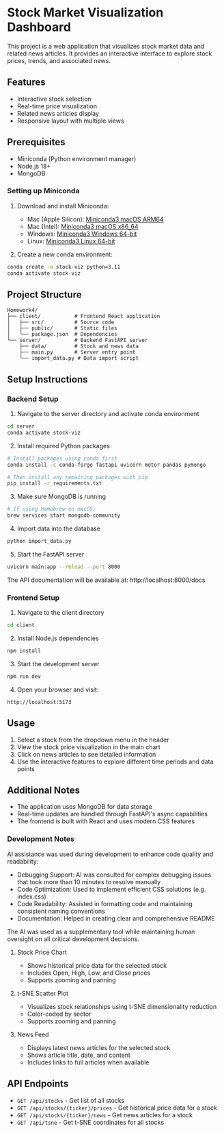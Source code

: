 # Stock Market Visualization Dashboard

This project is a web application that visualizes stock market data and related news articles. It provides an interactive interface to explore stock prices, trends, and associated news.

## Features

- Interactive stock selection
- Real-time price visualization
- Related news articles display
- Responsive layout with multiple views

## Prerequisites

- Miniconda (Python environment manager)
- Node.js 18+
- MongoDB

### Setting up Miniconda

1. Download and install Miniconda:
   - Mac (Apple Silicon): [Miniconda3 macOS ARM64](https://docs.conda.io/en/latest/miniconda.html)
   - Mac (Intel): [Miniconda3 macOS x86_64](https://docs.conda.io/en/latest/miniconda.html)
   - Windows: [Miniconda3 Windows 64-bit](https://docs.conda.io/en/latest/miniconda.html)
   - Linux: [Miniconda3 Linux 64-bit](https://docs.conda.io/en/latest/miniconda.html)

2. Create a new conda environment:
```zsh
conda create -n stock-viz python=3.11
conda activate stock-viz
```

## Project Structure

```
Homework4/
├── client/           # Frontend React application
│   ├── src/          # Source code
│   ├── public/       # Static files
│   └── package.json  # Dependencies
└── server/           # Backend FastAPI server
    ├── data/         # Stock and news data
    ├── main.py       # Server entry point
    └── import_data.py # Data import script
```

## Setup Instructions

### Backend Setup

1. Navigate to the server directory and activate conda environment
```zsh
cd server
conda activate stock-viz
```

2. Install required Python packages
```zsh
# Install packages using conda first
conda install -c conda-forge fastapi uvicorn motor pandas pymongo

# Then install any remaining packages with pip
pip install -r requirements.txt
```

3. Make sure MongoDB is running
```zsh
# If using Homebrew on macOS:
brew services start mongodb-community
```

4. Import data into the database
```zsh
python import_data.py
```

5. Start the FastAPI server
```zsh
uvicorn main:app --reload --port 8000
```

The API documentation will be available at: http://localhost:8000/docs

### Frontend Setup

1. Navigate to the client directory
```zsh
cd client
```

2. Install Node.js dependencies
```zsh
npm install
```

3. Start the development server
```zsh
npm run dev
```

4. Open your browser and visit:
```
http://localhost:5173
```

## Usage

1. Select a stock from the dropdown menu in the header
2. View the stock price visualization in the main chart
3. Click on news articles to see detailed information
4. Use the interactive features to explore different time periods and data points

## Additional Notes

- The application uses MongoDB for data storage
- Real-time updates are handled through FastAPI's async capabilities
- The frontend is built with React and uses modern CSS features

### Development Notes

AI assistance was used during development to enhance code quality and readability:

- Debugging Support: AI was consulted for complex debugging issues that took more than 10 minutes to resolve manually
- Code Optimization: Used to implement efficient CSS solutions (e.g.  index.css)
- Code Readability: Assisted in formatting code and maintaining consistent naming conventions
- Documentation: Helped in creating clear and comprehensive README

The AI was used as a supplementary tool while maintaining human oversight on all critical development decisions.

1. Stock Price Chart
   - Shows historical price data for the selected stock
   - Includes Open, High, Low, and Close prices
   - Supports zooming and panning

2. t-SNE Scatter Plot
   - Visualizes stock relationships using t-SNE dimensionality reduction
   - Color-coded by sector
   - Supports zooming and panning

3. News Feed
   - Displays latest news articles for the selected stock
   - Shows article title, date, and content
   - Includes links to full articles when available

## API Endpoints

- `GET /api/stocks` - Get list of all stocks
- `GET /api/stocks/{ticker}/prices` - Get historical price data for a stock
- `GET /api/stocks/{ticker}/news` - Get news articles for a stock
- `GET /api/tsne` - Get t-SNE coordinates for all stocks
